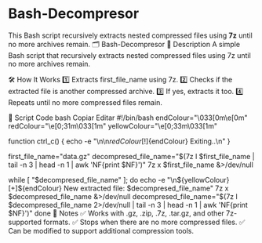 # Bash-Decompresor
This Bash script recursively extracts nested compressed files using **7z** until no more archives remain.
🗂️ Bash-Decompresor
🔹 Description
A simple Bash script that recursively extracts nested compressed files using 7z until no more archives remain.

🛠️ How It Works
1️⃣ Extracts first_file_name using 7z.
2️⃣ Checks if the extracted file is another compressed archive.
3️⃣ If yes, extracts it too.
4️⃣ Repeats until no more compressed files remain.

📜 Script Code
bash
Copiar
Editar
#!/bin/bash
endColour="\033[0m\e[0m"
redColour="\e[0;31m\033[1m"
yellowColour="\e[0;33m\033[1m"

function ctrl_c() {
    echo -e "\n\n${redColour}[!]${endColour} Exiting..\n"
}

first_file_name="data.gz"
decompresed_file_name="$(7z l $first_file_name | tail -n 3 | head -n 1 | awk 'NF{print $NF}')"
7z x $first_file_name &>/dev/null

while [ "$decompresed_file_name" ]; do
    echo -e "\n${yellowColour}[+]${endColour} New extracted file: $decompresed_file_name"
    7z x $decompresed_file_name &>/dev/null
    decompresed_file_name="$(7z l $decompresed_file_name 2>/dev/null | tail -n 3 | head -n 1 | awk 'NF{print $NF}')"
done
📝 Notes
✅ Works with .gz, .zip, .7z, .tar.gz, and other 7z-supported formats.
✅ Stops when there are no more compressed files.
✅ Can be modified to support additional compression tools.
